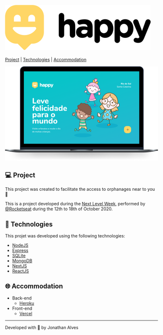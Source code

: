 ![logo](https://github.com/jonathaalves/nlw-03/blob/master/.github/logo.svg)
---
[Project](https://github.com/jonathaalves/nlw-03#-project) | [Technologies](https://github.com/jonathaalves/nlw-03#-technologies) | [Accommodation](https://github.com/jonathaalves/nlw-03#-accommodation)

![happy](https://github.com/jonathaalves/nlw-03/blob/master/.github/happy.png)

:computer: Project
---
This project was created to facilitate the access to orphanages near to you :house_with_garden:

This is a project developed during the [Next Level Week](https://nextlevelweek.com/), performed by [@Rocketseat](https://github.com/Rocketseat) during the 12th to 18th of October 2020.

:rocket: Technologies
---
This projet was developed using the following technologies:

* [NodeJS](https://nodejs.org/en/)
* [Express](https://expressjs.com/pt-br/)
* [SQLite](https://www.sqlite.org/index.html)
* [MongoDB](https://www.mongodb.com/)
* [NextJS](https://nextjs.org/)
* [ReactJS](https://reactjs.org/)

:globe_with_meridians: Accommodation
---
* Back-end
  * [Heroku](https://dashboard.heroku.com/)
* Front-end
  * [Vercel](https://vercel.com/dashboard)
  
***
Developed with :purple_heart: by Jonathan Alves

